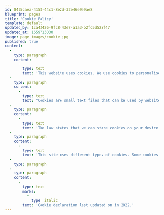 ```yaml
---
id: 8425caea-4158-44c1-8e2d-32e46e9e9ae8
blueprint: pages
title: 'Cookie Policy'
template: default
updated_by: 1ca43426-9fc8-43e7-a1a3-b2fc5d525f47
updated_at: 1659713030
image: page_images/cookie.jpg
published: true
content:
  -
    type: paragraph
    content:
      -
        type: text
        text: 'This website uses cookies. We use cookies to personalise content and ads, to provide social media features and to analyse our traffic. We also share information about your use of our site with our social media, advertising and analytics partners. '
  -
    type: paragraph
    content:
      -
        type: text
        text: "Cookies are small text files that can be used by websites to make a user's experience more efficient."
  -
    type: paragraph
    content:
      -
        type: text
        text: 'The law states that we can store cookies on your device if they are strictly necessary for the operation of this site. For all other types of cookies we need your permission.'
  -
    type: paragraph
    content:
      -
        type: text
        text: 'This site uses different types of cookies. Some cookies are placed by third party services that appear on our pages.'
  -
    type: paragraph
  -
    type: paragraph
    content:
      -
        type: text
        marks:
          -
            type: italic
        text: 'Cookie declaration last updated on in 2022.'
---
```

